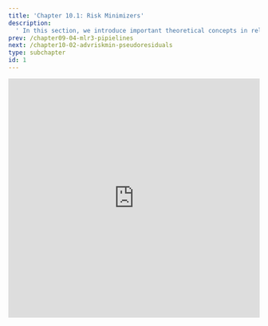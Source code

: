 ```yaml
---
title: 'Chapter 10.1: Risk Minimizers'
description:
  ' In this section, we introduce important theoretical concepts in relation to risk minimization: Risk minimizer, Bayes risk, consistent learners, and the optimal constant model. '
prev: /chapter09-04-mlr3-pipielines
next: /chapter10-02-advriskmin-pseudoresiduals
type: subchapter
id: 1
---
```



<!-- Hier jetzt die neuen Links einpflegen -->


<exercise id="1" title="Video Lecture">
<iframe width="100%" height="480" src="https://www.youtube.com/embed/zoSGEGWOUt8" frameborder="0" allow="accelerometer; autoplay; encrypted-media; gyroscope; picture-in-picture" allowfullscreen></iframe>
</exercise>


<exercise id="2" title="Slides">
<object data="pdfs/10/slides-risk-minimizer.pdf" type="application/pdf" style="width:100%;height:480px">
    <embed src="pdfs/10/slides-risk-minimizer.pdf" type="application/pdf" />
</object>
</exercise>


